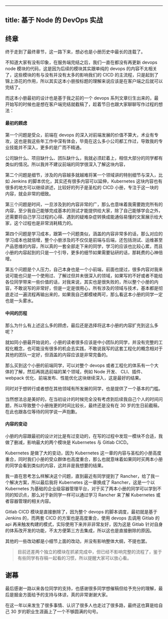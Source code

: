 
---
title: 基于 Node 的 DevOps 实战
---

## 终章

终于走到了最终章节，这一路下来，想必也是小册历史中最长的连载了。

不知道大家有没有印象，在服务端完结之后，我们一直在都没有再更新 devops node 模块的代码，这是因为后续的模块其实跟单纯的 devops 的内容不太相关了，这些模块的有与没有并没有太多的影响我们的 CICD 的主流程，只是起到了锦上添花的作用，所以其实这本小册按标题的理解来说应该是在客户端之后就可以完结了。

而这本小册最初的设计也是基于我之前的一个 devops 系列文章衍生出来的，最开始写的时候也是想在客户端完结就截稿了，趁着节日也跟大家聊聊写作过程的想法：

#### 最初的顾虑

第一个问题是受众，前端在 devops 的深入对前端发展的价值不算大，术业有专攻，这也是我这些年工作中深有体会，毕竟在这么多小公司都工作过，导致我的专业技能并不深入，更多的是广而不精通。

公司缺什么、项目缺什么、团队缺什么，我就必须赶着上，相信大部分的同学都有类似的情况。所以我并不建议前端的同学很深入了解这块内容，

第二个问题是细节，涉及的内容越多就越难将某一个领域讲的特别细节与深入，比如 Jenkins 的脚本优化，其实还有很多内容可以延伸，Kubernetes 这块内容也有很多的地方可以继续讲述，比较好的列子是圣松的 CICD 小册，专注于这一块的内容，就会非常的细致。

第三个问题是时间，一旦涉及到的内容非常的广，那么也意味着我需要跑完所有的内容，至少我自己能够完成基本的测试才能提供给大家，除了自己能够学会之外，还需要将自己学习过程的心得、遇到的疑难杂症转换成能通俗易懂的文案展示给大家，这个过程也是非常消耗精力的。

第四个问题是学习成本，跟第一个问题类似，涵盖的内容非常多的话，那么对应的学习成本也就倍增，整个小册涉及的不仅仅是前端与后端，还包括测试、运维甚至产品思维的内容，所以真的一套全部走下来的同学，学习的应该也比较心累，而且小册的内容起到的只是一个引导，更多的细节如果需要钻研的话，那耗费的心神倍增。

第五个问题是个人压力，自己本身也是一个小前端，前面也提过，很多内容对我来说可能也只是一个使用过、了解过但并未很深入的领域，如果写的不好或者不能给各位同学带来一些价值的话，对我来说，其实也是很失败的，所以整个小册的内容，不敢说写的非常好，但是一定是很用心，所有涉及的领域与技术，基本都是彻底走过一遍流程再输出来的，如果我自己都模棱两可，那么看这本小册的同学一定也是一头雾水。

#### 中间的历程

那么为什么有上述这么多的顾虑，最后还是选择将这本小册的内容扩充到这么多呢？

就如同小册最开始说的，小册的读者很多应该是中小团队的同学，并没有完整的工程化概念，也可能没有很多的机会去实践，不敢说我写的这套工程化的概念相对于其他的团队一定好，但涵盖的内容应该是非常完备的。

那么买到这个小册的前端同学，可以对整个 devops 或者工程化的体系有一个大体的了解，然后再挑选前端的某个领域，例如 Node 开发、 CLI、插件、webpack 优化、前端发布、性能优化这块继续深入，这是最好的结果。

同时对于想转行或者想在其他领域有所发展的同学，也是提供了一个基本的门槛。

当然想法总是美好的，在当初设计的时候完全没有考虑到后续我自己个人的时间问题，所以导致整个小册拖更的时间比较长，最终还是没有在 30 岁的生日前截稿，在此也跟各位等待的同学说一声抱歉。

#### 内容的变动

小册的内容跟最初的设计对比是有过变动的，在写的过程中发现一模块不合适，我做了删减，影响最大的两个模块是 Kubernetes 与 Gitlab CICD。

Kubernetes 是做了大的变动，因为 Kubernetes 这一章的内容与圣松的小册高度重合，同时我们小册的受众群体也高度重合，那么也就意味着如果同时买两本小册的同学会看到类似的内容，这并非是我想要的结果。

我一直在思考怎么样解决这个问题，直到最近有同学提到了 Rancher，给了我一个解决方案，所以最后我将 Kubernetes 这一章换成了 Rancher，这是一个以 Kubernetes 为基础的企业级容器管理平台，对于买了两本小册的同学可以学到不同的知识点，那么对于新同学一样可以通过学习 Rancher 来了解 Kubernetes 或者容器管理的相关内容。

Gitlab CICD 模块是直接删除了，因为整个 devops 的脚本调度，最初就是基于 Jenkins 的，而两套 CICD 的方案也是高度重合，使用 devops 去调用 Gitlab 的 api 再来触发构建的模式，实际使用下来并非非常友好，因为这是 Gitlab 针对自身的体系改开发的功能，不太方便第三方去集成，所以这也是直接删除的原因。

其他的一些改动都是小细节上面的改动，并没有影响整体大纲，不提也罢。

> 目前还差两个独立的模块在抓紧完成中，但已经不影响完整的流程了，鉴于有些同学有存稿一起看的习惯，所以提醒大家可以放心看。

## 谢幕

最后感谢一路以来各位同学的支持，也感谢很多同学想催稿但给予充分的理解，最后是掘金方面给予的支持与体谅，真的非常谢谢大家。

在这一年以来发生了很多事情、认识了很多人也走过了很多路，最终这也算是给自己 30 岁的职业生涯画上了一个不够圆满的句号。









    
